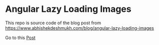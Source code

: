 # Angular Lazy Loading Images

This repo is source code of the blog post from https://www.abhishekdeshmukh.com/blog/angular-lazy-loading-images

Go to this [Post](https://www.abhishekdeshmukh.com/blog/angular-lazy-loading-images)
